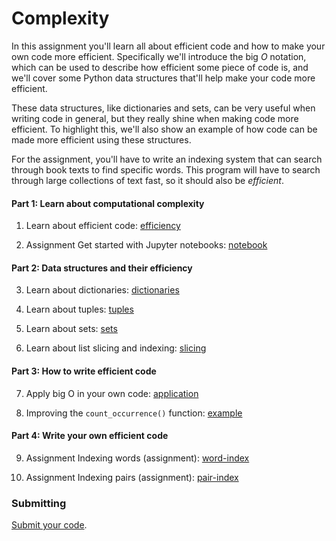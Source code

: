 # Complexity

In this assignment you'll learn all about efficient code and how to make your
own code more efficient. Specifically we'll introduce the big *O* notation,
which can be used to describe how efficient some piece of code is, and we'll
cover some Python data structures that'll help make your code more efficient.

These data structures, like dictionaries and sets, can be very useful when
writing code in general, but they really shine when making code more efficient.
To highlight this, we'll also show an example of how code can be made more
efficient using these structures.

For the assignment, you'll have to write an indexing system that can search
through book texts to find specific words. This program will have to search
through large collections of text fast, so it should also be *efficient*.

#### Part 1: Learn about computational complexity

1. Learn about efficient code: [efficiency](/complexity/efficiency)

2. <span class="badge badge-primary">Assignment</span> Get started with Jupyter notebooks: [notebook](/complexity/notebook)

#### Part 2: Data structures and their efficiency

3. Learn about dictionaries: [dictionaries](/complexity/dictionaries)

4. Learn about tuples: [tuples](/complexity/tuples)

5. Learn about sets: [sets](/complexity/sets)

6. Learn about list slicing and indexing: [slicing](/complexity/slicing)

#### Part 3: How to write efficient code

7. Apply big O in your own code: [application](/complexity/application)

8. Improving the `count_occurrence()` function: [example](/complexity/example)

#### Part 4: Write your own efficient code

9. <span class="badge badge-primary">Assignment</span> Indexing words (assignment): [word-index](/complexity/word-index)

10. <span class="badge badge-primary">Assignment</span> Indexing pairs (assignment): [pair-index](/complexity/pair-index)

### Submitting

[Submit your code](/complexity/submit).
